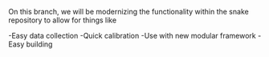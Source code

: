 On this branch, we will be modernizing the functionality within the snake repository to allow for things like

-Easy data collection
-Quick calibration
-Use with new modular framework
-Easy building

